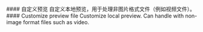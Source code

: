 <cn>
#### 自定义预览
自定义本地预览，用于处理非图片格式文件（例如视频文件）。
</cn>

<us>
#### Customize preview file
Customize local preview. Can handle with non-image format files such as video.
</us>
